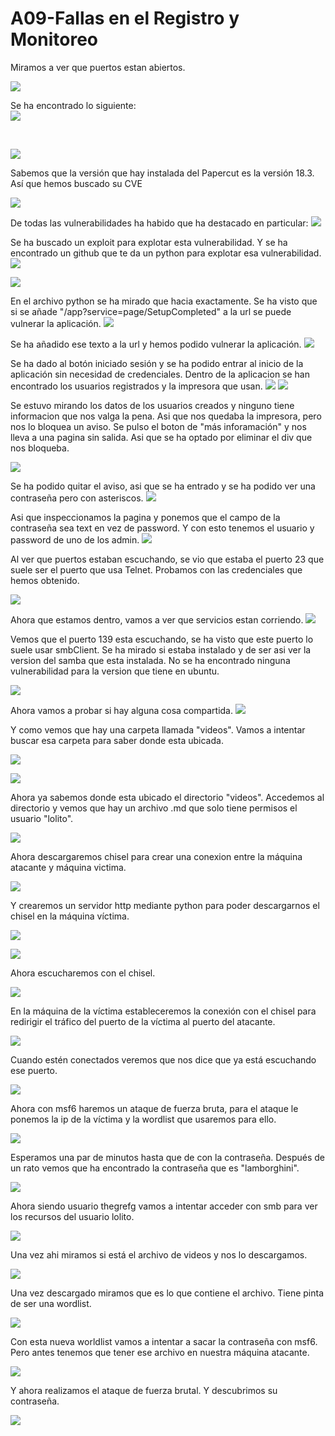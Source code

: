 <h1>A09-Fallas en el Registro y Monitoreo</h1>

Miramos a ver que puertos estan abiertos.

![](https://github.com/Dani-ITB24/Proyecto-Final/blob/Grupo5(Eloi-Alan-Fernando-Jose-Zomeño)/Documentos/Grupo%201/A09%20-%20Fallas%20en%20el%20Registro%20y%20Monitoreo/Assets/maq2A09-2.png)

Se ha encontrado lo siguiente: <br>
![](https://github.com/Dani-ITB24/Proyecto-Final/blob/Grupo5(Eloi-Alan-Fernando-Jose-Zomeño)/Documentos/Grupo%201/A09%20-%20Fallas%20en%20el%20Registro%20y%20Monitoreo/Assets/maq2A09-3.png)

<br>

![](https://github.com/Dani-ITB24/Proyecto-Final/blob/Grupo5(Eloi-Alan-Fernando-Jose-Zomeño)/Documentos/Grupo%201/A09%20-%20Fallas%20en%20el%20Registro%20y%20Monitoreo/Assets/maq2A09-4.png)

Sabemos que la versión que hay instalada del Papercut es la versión 18.3. Así que hemos buscado su CVE

![](https://github.com/Dani-ITB24/Proyecto-Final/blob/Grupo5(Eloi-Alan-Fernando-Jose-Zomeño)/Documentos/Grupo%201/A09%20-%20Fallas%20en%20el%20Registro%20y%20Monitoreo/Assets/maq2A09-5.png)

De todas las vulnerabilidades ha habido que ha destacado en particular:
![](https://github.com/Dani-ITB24/Proyecto-Final/blob/Grupo5(Eloi-Alan-Fernando-Jose-Zomeño)/Documentos/Grupo%201/A09%20-%20Fallas%20en%20el%20Registro%20y%20Monitoreo/Assets/maq2A09-6.png)

Se ha buscado un exploit para explotar esta vulnerabilidad. Y se ha encontrado un github que te da un python para explotar esa vulnerabilidad.
![](https://github.com/Dani-ITB24/Proyecto-Final/blob/Grupo5(Eloi-Alan-Fernando-Jose-Zomeño)/Documentos/Grupo%201/A09%20-%20Fallas%20en%20el%20Registro%20y%20Monitoreo/Assets/maq2A09-7.png)

![](https://github.com/Dani-ITB24/Proyecto-Final/blob/Grupo5(Eloi-Alan-Fernando-Jose-Zomeño)/Documentos/Grupo%201/A09%20-%20Fallas%20en%20el%20Registro%20y%20Monitoreo/Assets/maq2A09-8.png)

En el archivo python se ha mirado que hacia exactamente. Se ha visto que si se añade "/app?service=page/SetupCompleted" a la url se puede vulnerar la aplicación.
![](https://github.com/Dani-ITB24/Proyecto-Final/blob/Grupo5(Eloi-Alan-Fernando-Jose-Zomeño)/Documentos/Grupo%201/A09%20-%20Fallas%20en%20el%20Registro%20y%20Monitoreo/Assets/maq2A09-9.png)

Se ha añadido ese texto a la url y hemos podido vulnerar la aplicación.
![](https://github.com/Dani-ITB24/Proyecto-Final/blob/Grupo5(Eloi-Alan-Fernando-Jose-Zomeño)/Documentos/Grupo%201/A09%20-%20Fallas%20en%20el%20Registro%20y%20Monitoreo/Assets/maq2A09-10.png)

Se ha dado al botón iniciado sesión y se ha podido entrar al inicio de la aplicación sin necesidad de credenciales. Dentro de la aplicacion se han encontrado los usuarios registrados y la impresora que usan.
![](https://github.com/Dani-ITB24/Proyecto-Final/blob/Grupo5(Eloi-Alan-Fernando-Jose-Zomeño)/Documentos/Grupo%201/A09%20-%20Fallas%20en%20el%20Registro%20y%20Monitoreo/Assets/maq2A09-11.png)
![](https://github.com/Dani-ITB24/Proyecto-Final/blob/Grupo5(Eloi-Alan-Fernando-Jose-Zomeño)/Documentos/Grupo%201/A09%20-%20Fallas%20en%20el%20Registro%20y%20Monitoreo/Assets/maq2A09-12.png)

Se estuvo mirando los datos de los usuarios creados y ninguno tiene informacion que nos valga la pena. Asi que nos quedaba la impresora, pero nos lo bloquea un aviso. Se pulso el boton de "más inforamación" y nos lleva a una pagina sin salida. Asi que se ha optado por eliminar el div que nos bloqueba.

![](https://github.com/Dani-ITB24/Proyecto-Final/blob/Grupo5(Eloi-Alan-Fernando-Jose-Zomeño)/Documentos/Grupo%201/A09%20-%20Fallas%20en%20el%20Registro%20y%20Monitoreo/Assets/maq2A09-13.png)

Se ha podido quitar el aviso, asi que se ha entrado y se ha podido ver una contraseña pero con asteriscos.
![](https://github.com/Dani-ITB24/Proyecto-Final/blob/Grupo5(Eloi-Alan-Fernando-Jose-Zomeño)/Documentos/Grupo%201/A09%20-%20Fallas%20en%20el%20Registro%20y%20Monitoreo/Assets/maq2A09-14.png)

Asi que inspeccionamos la pagina y ponemos que el campo de la contraseña sea text en vez de password. Y con esto tenemos el usuario y password de uno de los admin.
![](https://github.com/Dani-ITB24/Proyecto-Final/blob/Grupo5(Eloi-Alan-Fernando-Jose-Zomeño)/Documentos/Grupo%201/A09%20-%20Fallas%20en%20el%20Registro%20y%20Monitoreo/Assets/maq2A09-15.png)

Al ver que puertos estaban escuchando, se vio que estaba el puerto 23 que suele ser el puerto que usa Telnet. Probamos con las credenciales que hemos obtenido.

![](https://github.com/Dani-ITB24/Proyecto-Final/blob/Grupo5(Eloi-Alan-Fernando-Jose-Zomeño)/Documentos/Grupo%201/A09%20-%20Fallas%20en%20el%20Registro%20y%20Monitoreo/Assets/maq2A09-16.png)

Ahora que estamos dentro, vamos a ver que servicios estan corriendo.
![](https://github.com/Dani-ITB24/Proyecto-Final/blob/Grupo5(Eloi-Alan-Fernando-Jose-Zomeño)/Documentos/Grupo%201/A09%20-%20Fallas%20en%20el%20Registro%20y%20Monitoreo/Assets/maq2A09-17.png)

Vemos que el puerto 139 esta escuchando, se ha visto que este puerto lo suele usar smbClient. Se ha mirado si estaba instalado y de ser asi ver la version del samba que esta instalada. No se ha encontrado ninguna vulnerabilidad para la version que tiene en ubuntu.

![](https://github.com/Dani-ITB24/Proyecto-Final/blob/Grupo5(Eloi-Alan-Fernando-Jose-Zomeño)/Documentos/Grupo%201/A09%20-%20Fallas%20en%20el%20Registro%20y%20Monitoreo/Assets/maq2A09-19.png)

Ahora vamos a probar si hay alguna cosa compartida.
![](https://github.com/Dani-ITB24/Proyecto-Final/blob/Grupo5(Eloi-Alan-Fernando-Jose-Zomeño)/Documentos/Grupo%201/A09%20-%20Fallas%20en%20el%20Registro%20y%20Monitoreo/Assets/maq2A09-18.png)

Y como vemos que hay una carpeta llamada "videos". Vamos a intentar buscar esa carpeta para saber donde esta ubicada.

![](https://github.com/Dani-ITB24/Proyecto-Final/blob/Grupo5(Eloi-Alan-Fernando-Jose-Zomeño)/Documentos/Grupo%201/A09%20-%20Fallas%20en%20el%20Registro%20y%20Monitoreo/Assets/maq2A09-20.png)

![](https://github.com/Dani-ITB24/Proyecto-Final/blob/Grupo5(Eloi-Alan-Fernando-Jose-Zomeño)/Documentos/Grupo%201/A09%20-%20Fallas%20en%20el%20Registro%20y%20Monitoreo/Assets/maq2A09-22.png)

Ahora ya sabemos donde esta ubicado el directorio "videos". Accedemos al directorio y vemos que hay un archivo .md que solo tiene permisos el usuario "lolito".

![](https://github.com/Dani-ITB24/Proyecto-Final/blob/Grupo5(Eloi-Alan-Fernando-Jose-Zomeño)/Documentos/Grupo%201/A09%20-%20Fallas%20en%20el%20Registro%20y%20Monitoreo/Assets/maq2A09-21.png)

Ahora descargaremos chisel para crear una conexion entre la máquina atacante y máquina victima.

![](https://github.com/Dani-ITB24/Proyecto-Final/blob/Grupo5(Eloi-Alan-Fernando-Jose-Zomeño)/Documentos/Grupo%201/A09%20-%20Fallas%20en%20el%20Registro%20y%20Monitoreo/Assets/maq2A09-25.png)
 
Y crearemos un servidor http mediante python para poder descargarnos el chisel en la máquina víctima.

![](https://github.com/Dani-ITB24/Proyecto-Final/blob/Grupo5(Eloi-Alan-Fernando-Jose-Zomeño)/Documentos/Grupo%201/A09%20-%20Fallas%20en%20el%20Registro%20y%20Monitoreo/Assets/maq2A09-24.png)

![](https://github.com/Dani-ITB24/Proyecto-Final/blob/Grupo5(Eloi-Alan-Fernando-Jose-Zomeño)/Documentos/Grupo%201/A09%20-%20Fallas%20en%20el%20Registro%20y%20Monitoreo/Assets/maq2A09-23.png)

Ahora escucharemos con el chisel.

![](https://github.com/Dani-ITB24/Proyecto-Final/blob/Grupo5(Eloi-Alan-Fernando-Jose-Zomeño)/Documentos/Grupo%201/A09%20-%20Fallas%20en%20el%20Registro%20y%20Monitoreo/Assets/maq2A09-26.png)

En la máquina de la víctima estableceremos la conexión con el chisel para redirigir el tráfico del puerto de la víctima al puerto del atacante.

![](https://github.com/Dani-ITB24/Proyecto-Final/blob/Grupo5(Eloi-Alan-Fernando-Jose-Zomeño)/Documentos/Grupo%201/A09%20-%20Fallas%20en%20el%20Registro%20y%20Monitoreo/Assets/maq2A09-27.png)

Cuando estén conectados veremos que nos dice que ya está escuchando ese puerto.

![](https://github.com/Dani-ITB24/Proyecto-Final/blob/Grupo5(Eloi-Alan-Fernando-Jose-Zomeño)/Documentos/Grupo%201/A09%20-%20Fallas%20en%20el%20Registro%20y%20Monitoreo/Assets/maq2A09-28.png)

Ahora con msf6 haremos un ataque de fuerza bruta, para el ataque le ponemos la ip de la víctima y la wordlist que usaremos para ello.

![](https://github.com/Dani-ITB24/Proyecto-Final/blob/Grupo5(Eloi-Alan-Fernando-Jose-Zomeño)/Documentos/Grupo%201/A09%20-%20Fallas%20en%20el%20Registro%20y%20Monitoreo/Assets/maq2A09-30.png)

Esperamos una par de minutos hasta que de con la contraseña. Después de un rato vemos que ha encontrado la contraseña que es "lamborghini".

![](https://github.com/Dani-ITB24/Proyecto-Final/blob/Grupo5(Eloi-Alan-Fernando-Jose-Zomeño)/Documentos/Grupo%201/A09%20-%20Fallas%20en%20el%20Registro%20y%20Monitoreo/Assets/maq2A09-31.png)

Ahora siendo usuario thegrefg vamos a intentar acceder con smb para ver los recursos del usuario lolito.

![](https://github.com/Dani-ITB24/Proyecto-Final/blob/Grupo5(Eloi-Alan-Fernando-Jose-Zomeño)/Documentos/Grupo%201/A09%20-%20Fallas%20en%20el%20Registro%20y%20Monitoreo/Assets/maq2A09-32.png)

Una vez ahi miramos si está el archivo de videos y nos lo descargamos.

![](https://github.com/Dani-ITB24/Proyecto-Final/blob/Grupo5(Eloi-Alan-Fernando-Jose-Zomeño)/Documentos/Grupo%201/A09%20-%20Fallas%20en%20el%20Registro%20y%20Monitoreo/Assets/maq2A09-33.png)

Una vez descargado miramos que es lo que contiene el archivo. Tiene pinta de ser una wordlist.

![](https://github.com/Dani-ITB24/Proyecto-Final/blob/Grupo5(Eloi-Alan-Fernando-Jose-Zomeño)/Documentos/Grupo%201/A09%20-%20Fallas%20en%20el%20Registro%20y%20Monitoreo/Assets/maq2A09-34.png)

Con esta nueva worldlist vamos a intentar a sacar la contraseña con msf6. Pero antes tenemos que tener ese archivo en nuestra máquina atacante.

![](https://github.com/Dani-ITB24/Proyecto-Final/blob/Grupo5(Eloi-Alan-Fernando-Jose-Zomeño)/Documentos/Grupo%201/A09%20-%20Fallas%20en%20el%20Registro%20y%20Monitoreo/Assets/maq2A09-35.png)

Y ahora realizamos el ataque de fuerza brutal. Y descubrimos su contraseña.

![](https://github.com/Dani-ITB24/Proyecto-Final/blob/Grupo5(Eloi-Alan-Fernando-Jose-Zomeño)/Documentos/Grupo%201/A09%20-%20Fallas%20en%20el%20Registro%20y%20Monitoreo/Assets/maq2A09-36.png)


